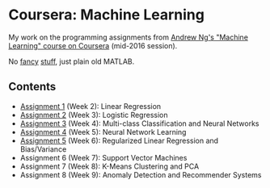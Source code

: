 # Coursera: Machine Learning

My work on the programming assignments from [Andrew Ng's "Machine Learning" course on Coursera](https://www.coursera.org/course/ml) (mid-2016 session).

No [fancy](https://github.com/kaleko/CourseraML) [stuff](https://github.com/faridcher/MachineLearningMOOC), just plain old MATLAB.

## Contents

- [Assignment 1](machine-learning-ex1) (Week 2): Linear Regression
- [Assignment 2](machine-learning-ex2) (Week 3): Logistic Regression
- [Assignment 3](machine-learning-ex3) (Week 4): Multi-class Classification and Neural Networks
- [Assignment 4](machine-learning-ex4) (Week 5): Neural Network Learning
- [Assignment 5](machine-learning-ex5) (Week 6): Regularized Linear Regression and Bias/Variance
- Assignment 6 (Week 7): Support Vector Machines
- Assignment 7 (Week 8): K-Means Clustering and PCA
- Assignment 8 (Week 9): Anomaly Detection and Recommender Systems